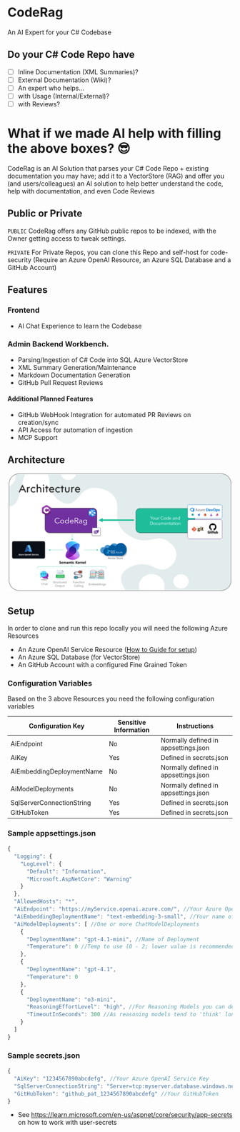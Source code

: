 # CodeRag
An AI Expert for your C# Codebase

## Do your C# Code Repo have
- [ ] Inline Documentation (XML Summaries)?
- [ ]  External Documentation (Wiki)?
- [ ]  An expert who helps...
  - [ ]  with Usage (Internal/External)?
  - [ ]  with Reviews?

# What if we made AI help with filling the above boxes? 😎

CodeRag is an AI Solution that parses your C# Code Repo + existing documentation you may have; add it to a VectorStore (RAG) and offer you (and users/colleagues) an AI solution to help better understand the code, help with documentation, and even Code Reviews

## Public or Private
``PUBLIC`` CodeRag offers any GitHub public repos to be indexed, with the Owner getting access to tweak settings.

``PRIVATE`` For Private Repos, you can clone this Repo and self-host for code-security (Require an Azure OpenAI Resource, an Azure SQL Database and a GitHub Account)

## Features

### Frontend
- AI Chat Experience to learn the Codebase

### Admin Backend Workbench.
- Parsing/Ingestion of C# Code into SQL Azure VectorStore
- XML Summary Generation/Maintenance
- Markdown Documentation Generation
- GitHub Pull Request Reviews

#### Additional Planned Features
- GitHub WebHook Integration for automated PR Reviews on creation/sync
- API Access for automation of ingestion
- MCP Support

## Architecture

![Architecture](Images/Architecture.png)

## Setup
In order to clone and run this repo locally you will need the following Azure Resources
- An Azure OpenAI Service Resource ([How to Guide for setup](Guides/HowToCreateAnAzureOpenAiServiceResourceInAzure.md))
- An Azure SQL Database (for VectorStore)
- An GitHub Account with a configured Fine Grained Token

### Configuration Variables
Based on the 3 above Resources you need the following configuration variables

| Configuration Key | Sensitive Information | Instructions |
| --- | --- | --- |
| AiEndpoint | No | Normally defined in appsettings.json |
| AiKey | Yes | Defined in secrets.json |
| AiEmbeddingDeploymentName | No | Normally defined in appsettings.json |
| AiModelDeployments | No | Normally defined in appsettings.json |
| SqlServerConnectionString | Yes | Defined in secrets.json |
| GitHubToken | Yes | Defined in secrets.json |

### Sample appsettings.json
```js
{
  "Logging": {
    "LogLevel": {
      "Default": "Information",
      "Microsoft.AspNetCore": "Warning"
    }
  },
  "AllowedHosts": "*",
  "AiEndpoint": "https://myService.openai.azure.com/", //Your Azure OpenAI Endpoint
  "AiEmbeddingDeploymentName": "text-embedding-3-small", //Your name of you EmbeddingModel deployed in Azure OpenAI
  "AiModelDeployments": [ //One or more ChatModelDeployments
    {
      "DeploymentName": "gpt-4.1-mini", //Name of Deployment
      "Temperature": 0 //Temp to use (0 - 2; lower value is recommended)
    },
    {
      "DeploymentName": "gpt-4.1",
      "Temperature": 0
    },
    {
      "DeploymentName": "o3-mini",
      "ReasoningEffortLevel": "high", //For Reasoning Models you can define low/medium/high for reasoning effort
      "TimeoutInSeconds": 300 //As reasoning models tend to 'think' longer a higher timeout is normally needed
    }
  ]
}
```

### Sample secrets.json
```js
{
  "AiKey": "1234567890abcdefg", //Your Azure OpenAI Service Key
  "SqlServerConnectionString": "Server=tcp:myserver.database.windows.net,1433;Initial Catalog=myDb;Persist Security Info=False;User ID=myuser;Password=myPW;", //Your SQL Server ConnectionString
  "GitHubToken": "github_pat_1234567890abcdefg" //Your GitHubToken
}
```
- See https://learn.microsoft.com/en-us/aspnet/core/security/app-secrets on how to work with user-secrets